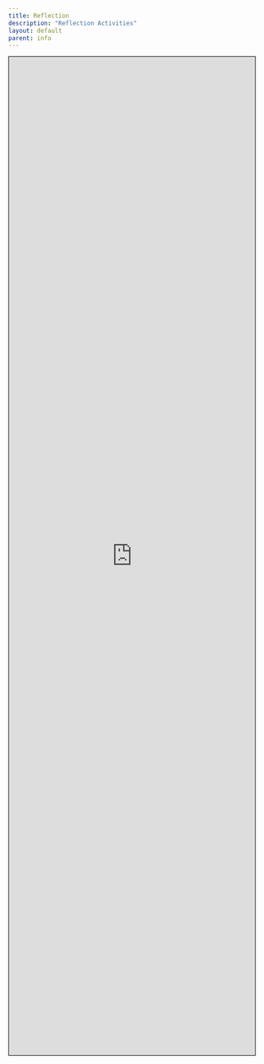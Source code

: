 ```yaml
---
title: Reflection
description: "Reflection Activities"
layout: default
parent: info
---
```


<style>
  iframe { 
    width: 98%; margin-left:auto; margin-right:auto;
    border: 1px solid black;
    height: 2000px;
  }
</style>

<iframe src="https://docs.google.com/document/d/e/2PACX-1vQ783fLoHgmXTQOcQoswPci005Z9x7ffomEkl--UY7IY25zlklANnRvupNEpBfmB73usgPv4nTYKigo/pub?embedded=true"></iframe>
